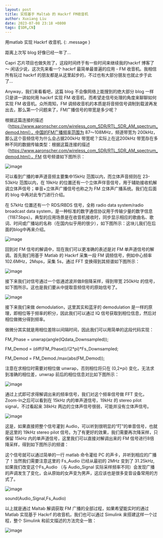 ```yaml
---
layout: post
title: 实现基于 Maltab 的 Hackrf FM收音机
author: Xuxiang Liu
date: 2023-07-08 23:18 +0800
tags: [SDR,CN]
---
```


用matlab 实现 Hackrf 收音机.
{: .message }

距离上次写 blog 好像已经一年了...

Capri 芯片项目也做失败了，这段时间终于有一些时间来继续我的hackrf 博客了～ 闲话少说，这次先来看一个 hackrf 最简单最普遍的应用 - FM 收音机。我相信所有玩过 hackrf 的朋友都是从这里起步的，不过也有大部分朋友也就止步于此了... 

Anyway，我们来看看吧，这篇 blog 不会像网络上能搜到的绝大部分 blog 一样只是讲一讲如何用 hackrf 实现 FM 收音机，而希望走信号处理的角度来聊聊如何实现 FM 收音机。众所周知，FM 调频收音机的本质是将音频信号调制到载波再发出去，那么第一个问题来了，FM广播信号的带宽是多少呢？

根据这篇连接的描述（https://www.aaronscher.com/wireless_com_SDR/RTL_SDR_AM_spectrum_demod.html），中国的FM广播频率范围为 87～108MHz，频道带宽为 200kHz，那么这个音频信号为什么会占据200kHz 带宽呢？实际上在这200kHz 带宽存在多种不同的数据传输类型：根据这篇连接的描述（https://www.aaronscher.com/wireless_com_SDR/RTL_SDR_AM_spectrum_demod.html），FM 信号频谱如下图所示：

![image](https://github.com/xuxiang-liu/xuxiang-liu.github.io/assets/40487487/9972d2fb-cc2f-4180-82b4-64fba5289a09)

可以看到广播的单声道音频主要集中15kHz 范围以内，而立体声音频则在 23-53kHz 范围以内，在 19kHz 的位置还有一个立体声伴音信号，用于辅助接收机解调立体声信号；单音+立体声广播信号也称之为 FM 立体声广播系统。我们在后面的 blog 中再对此专门进行介绍。

在 57kHz 位置还有一个 RDS/RBDS 信号，全称 radio data system/radio broadcast data system，是一种标准的数字通信协议用于传输少量的数字信息（1187.5bps）。典型的应用场景是在收音机接收时，同步显示相应的歌曲名、歌词、时间或广播站的名称（在国内似乎用的很少），如下图所示：这块儿我们在后面的blog中再来介绍。

![image](https://github.com/xuxiang-liu/xuxiang-liu.github.io/assets/40487487/72a2bddf-385c-49c0-bd30-393738379a3e)

回到对 FM 信号的解调中，现在我们可以更准确的表述是对 FM 单声道信号的解调。首先我们用基于 Matlab 的 Hackrf 采集一段 FM 调频信号，例如中心频率 102.6MHz，2Msps，采集 5s，通过 FFT 变换得到其频谱如下图所示：

![image](https://github.com/xuxiang-liu/xuxiang-liu.github.io/assets/40487487/97eb8e84-0ee4-4e4d-8714-8ec403436d2d)

接下来我们对信号通过一个低通滤波并做8倍降采样，得到带宽 250kHz 的信号，如下图所示。这也是我们要从中提取音频信号的原始信号了。

![image](https://github.com/xuxiang-liu/xuxiang-liu.github.io/assets/40487487/676db63c-b61c-4fa3-bdf3-47c60c0e9260)

接下来我们来做 demodulation，这里其实和蓝牙的 demodulation 是一样的原理，即相位等于频率的积分，因此我们可以通过 IQ 信号获取到相位信息，然后对相位做微分得到频率。



做微分其实就是用相位差除以间隔时间，因此我们可以用简单的这段代码实现：

FM_Phase = unwrap(angle(IQdata_Downsampled));

FM_Demod = (diff(FM_Phase))/(2*pi)*Fs_Downsampled;

FM_Demod = FM_Demod./max(abs(FM_Demod));

注意在求相位时需要对相位做 unwrap，否则相位将只在 (0,2*pi) 变化，无法求到准确的相位差，unwrap 前后的相位信息对比如下图所示：

![image](https://github.com/xuxiang-liu/xuxiang-liu.github.io/assets/40487487/41ae83bd-3a9a-4044-9775-c8d951a9c238)

通过上式即可求得解调出来的频率信号，我们对这个频率信号做 FFT 变化，Zoom-In之后可以看到在 15kHz 内的单声道信号，19kHz 的 stereo pilot signal，不过看起来 38kHz 两边的立体声信号很弱，可能并没有立体声信号。

![image](https://github.com/xuxiang-liu/xuxiang-liu.github.io/assets/40487487/dedb77ba-be95-4eda-98c6-b8898a26d7d9)

这是，如果直接把整个信号灌到 Audio，可以听到很明显的“叮”的单音信号，也就是这里的 19kHz stereo pilot 信号。为了有更好的效果，我们需要再次降采样，只保留 15kHz 内的单声道信号，这里我们可以直接对解调出来的 FM 信号进行8倍降采样，得到如下图所示的频谱：

这个信号就可以通过简单的一行 matlab 命令灌给 PC 的声卡，并听到相应的广播了！当然我们需要注意这里的 Fs_Audio 已经从最初的 2MHz 变到了 31.25kHz,　如果我们改变这个Fs_Audio （与 Audio_Signal 实际采样频率不同）会发现广播的声调发生了变化，会从原始的女声变为男声，这应该也是很多变音设备常用的方式了。

![image](https://github.com/xuxiang-liu/xuxiang-liu.github.io/assets/40487487/9e5f5cb5-9b8d-4a74-993d-320848bd4565)

sound(Audio_Signal,Fs_Audio)

以上就是通过 Maltab 解调获取 FM 广播的全部过程，如果希望能实时的通过 Matlab 实现基于 Hackrf 的收音机，我们也可以通过 Simulink 来搭建这样一个过程，整个 Simulink 和前文描述的方法完全一致：

![image](https://github.com/xuxiang-liu/xuxiang-liu.github.io/assets/40487487/77e52819-9966-4a60-838e-3a68e1c3a103)
